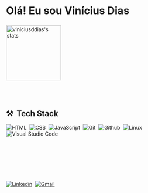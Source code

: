 # Olá! Eu sou Vinícius Dias 
### 

<p>
<img height="150" widht="250em" src="https://github-readme-stats.vercel.app/api?username=viniciusddias&show_icons=true&theme=tokyonight" alt="viniciusddias's stats"/>
</P>

<br><br>

## ⚒️ &nbsp;Tech Stack
![HTML](https://img.shields.io/badge/-HTML-191970?logo=HTML5)&nbsp;
![CSS](https://img.shields.io/badge/-CSS-191970?logo=CSS3)&nbsp;
![JavaScript](https://img.shields.io/badge/-JavaScript-191970?logo=javascript)&nbsp;
![Git](https://img.shields.io/badge/-Git-191970?logo=git)&nbsp;
![Github](https://img.shields.io/badge/-Github-191970?logo=github)&nbsp;
![Linux](https://img.shields.io/badge/-Linux-191970?logo=linux)&nbsp;
![Visual Studio Code](https://img.shields.io/badge/-VSCode-191970?logo=visualstudiocode)&nbsp;

<br><br>

## &nbsp;
[![Linkedin](https://img.shields.io/badge/-Linkedin-191970?logo=linkedin)](https://www.linkedin.com/in/viníciusddias)&nbsp;
[![Gmail](https://img.shields.io/badge/-Gmail-191970?logo=gmail)](https://www.gmail.com/in/viniciusdias9340@gmail.com)

